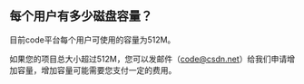 ## 每个用户有多少磁盘容量？

目前code平台每个用户可使用的容量为512M。

如果您的项目总大小超过512M，您可以发邮件（code@csdn.net）给我们申请增加容量，增加容量可能需要您支付一定的费用。
